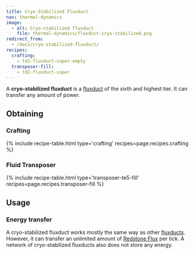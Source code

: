 ```yaml
---
title: Cryo-Stabilized Fluxduct
nav: thermal-dynamics
image:
  - alt: Cryo-stabilized fluxduct
    file: thermal-dynamics/fluxduct-cryo-stabilized.png
redirect_from:
  - /docs/cryo-stabilized-fluxduct/
recipes:
  crafting:
    - td2-fluxduct-super-empty
  transposer-fill:
    - td2-fluxduct-super
---
```


A **cryo-stabilized fluxduct** is a [fluxduct](/docs/thermal-dynamics/fluxducts/) of the sixth
and highest tier. It can transfer any amount of power.


Obtaining
---------

### Crafting
{% include recipe-table.html type='crafting' recipes=page.recipes.crafting %}

### Fluid Transposer
{% include recipe-table.html type='transposer-te5-fill' recipes=page.recipes.transposer-fill %}


Usage
-----

### Energy transfer
A cryo-stabilized fluxduct works mostly the same way as other
[fluxducts](/docs/thermal-dynamics/fluxducts/). However, it can transfer an unlimited amount of
[Redstone Flux](/docs/redstone-flux/) per tick. A network of cryo-stabilized
fluxducts also does not store any energy.
